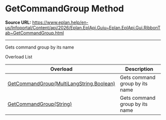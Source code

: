 # GetCommandGroup Method

**Source URL:** https://www.eplan.help/en-us/Infoportal/Content/api/2026/Eplan.EplApi.Guiu~Eplan.EplApi.Gui.RibbonTab~GetCommandGroup.html

---

Gets command group by its name

Overload List

| Overload | Description |
| --- | --- |
| [GetCommandGroup(MultiLangString,Boolean)](Eplan.EplApi.Guiu~Eplan.EplApi.Gui.RibbonTab~GetCommandGroup(MultiLangString,Boolean).html) | Gets command group by its name |
| [GetCommandGroup(String)](Eplan.EplApi.Guiu~Eplan.EplApi.Gui.RibbonTab~GetCommandGroup(String).html) | Gets command group by its name |
